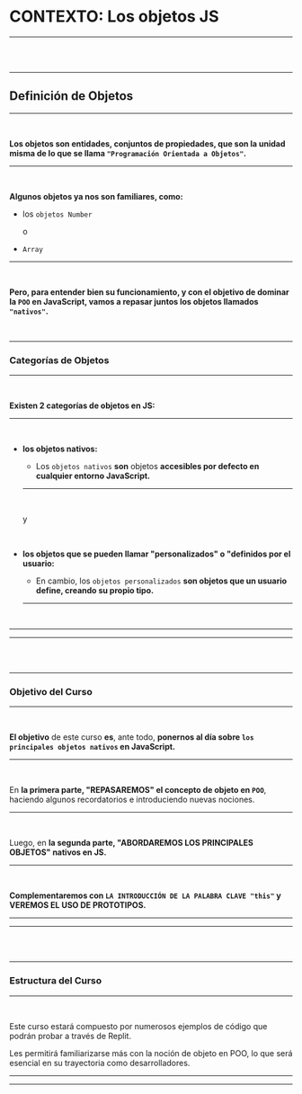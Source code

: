 # **CONTEXTO: Los objetos JS**

---

<br>
<br>

---

## **Definición de Objetos**

---

<br>

**Los objetos son entidades, conjuntos de propiedades, que son la unidad misma de lo que se llama `"Programación Orientada a Objetos"`.**

---

<br>

**Algunos objetos ya nos son familiares, como:** 

- los `objetos Number` 

  o

- `Array`

---

<br>

**Pero, para entender bien su funcionamiento, y con el objetivo de dominar la `POO` en JavaScript, vamos a repasar juntos los objetos llamados `"nativos"`.**

<br>

---

### **Categorías de Objetos**

---

<br>

**Existen 2 categorías de objetos en JS:** 

---

<br>

- **los objetos nativos:** 

    - Los `objetos nativos` **son** objetos **accesibles por defecto en cualquier entorno JavaScript.**

    ---

    <br>

    y

    <br>

- **los objetos que se pueden llamar "personalizados" o "definidos por el usuario:**

    - En cambio, los `objetos personalizados` **son objetos que un usuario define, creando su propio tipo.**

    ---

    <br>

---

---

<br>

<br>

---

### **Objetivo del Curso**

---

<br>

**El objetivo** de este curso **es**, ante todo, **ponernos al día sobre `los principales objetos nativos` en JavaScript.**

---

<br>

En **la primera parte, "REPASAREMOS" el concepto de objeto en `POO`**, haciendo algunos recordatorios e introduciendo nuevas nociones.

---

<br>

Luego, en **la segunda parte, "ABORDAREMOS LOS PRINCIPALES OBJETOS" nativos en JS.**

---

<br>

**Complementaremos con `LA INTRODUCCIÓN DE LA PALABRA CLAVE "this"` y VEREMOS EL USO DE PROTOTIPOS.**

---

---

<br>

<br>

---

### **Estructura del Curso**

---

<br>

Este curso estará compuesto por numerosos ejemplos de código que podrán probar a través de Replit.

Les permitirá familiarizarse más con la noción de objeto en POO, lo que será esencial en su trayectoria como desarrolladores.

---

---